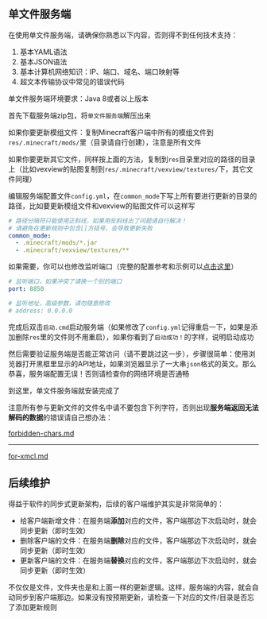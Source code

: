 ## 单文件服务端

在使用单文件服务端，请确保你熟悉以下内容，否则得不到任何技术支持：

1. 基本YAML语法
2. 基本JSON语法
3. 基本计算机网络知识：IP、端口、域名、端口映射等
4. 超文本传输协议中常见的错误代码

单文件服务端环境要求：Java 8或者以上版本

首先下载服务端zip包，将`单文件服务端`解压出来

如果你要更新模组文件：复制Minecraft客户端中所有的模组文件到`res/.minecraft/mods/`里（目录请自行创建），注意是所有文件

如果你要更新其它文件，同样按上面的方法，复制到`res`目录里对应的路径的目录上（比如vexview的贴图复制到`res/.minecraft/vexview/textures/`下，其它文件同理）

编辑服务端配置文件`config.yml`，在`common_mode`下写上所有要进行更新的目录的路径，比如要更新模组文件和vexview的贴图文件可以这样写

```yaml
# 路径分隔符只能使用正斜线，如果用反斜线出了问题请自行解决！
# 请避免在更新规则中包含[]方括号，会导致更新失败
common_mode:
  - .minecraft/mods/*.jar
  - .minecraft/vexview/textures/**
```

如果需要，你可以也修改监听端口（完整的配置参考和示例可以[点击这里](reference.md)）

```yaml
# 监听端口，如果冲突了请换一个别的端口
port: 8850

# 监听地址，高级参数，请勿随意修改
# address: 0.0.0.0
```

完成后双击`启动.cmd`启动服务端（如果修改了`config.yml`记得重启一下，如果是添加删除`res`里的文件则不用重启），如果你看到了`启动成功！`的字样，说明启动成功

然后需要验证服务端是否能正常访问（请不要跳过这一步），步骤很简单：使用浏览器打开黑框里显示的API地址，如果浏览器显示了一大串`json`格式的英文。那么恭喜，服务端配置无误！否则请检查你的网络环境是否通畅

到这里，单文件服务端就安装完成了

注意所有参与更新文件的文件名中请不要包含下列字符，否则出现**服务端返回无法解码的数据**的错误请自己想办法：

[forbidden-chars.md](forbidden-chars.md ':include')

---

[for-xmcl.md](for-xmcl.md ':include')

## 后续维护

得益于软件的同步式更新架构，后续的客户端维护其实是非常简单的：

+ 给客户端新增文件：在服务端**添加**对应的文件，客户端那边下次启动时，就会同步更新（即时生效）
+ 删除客户端的文件：在服务端**删除**对应的文件，客户端那边下次启动时，就会同步更新（即时生效）
+ 更新客户端的文件：在服务端**替换**对应的文件，客户端那边下次启动时，就会同步更新（即时生效）

不仅仅是文件，文件夹也是和上面一样的更新逻辑。这样，服务端的内容，就会自动同步到客户端那边。如果没有按预期更新，请检查一下对应的文件/目录是否忘了添加更新规则